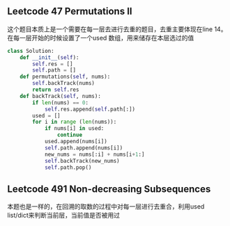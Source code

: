 ## Leetcode 47 Permutations II
这个题目本质上是一个需要在每一层去进行去重的题目，去重主要体现在line 14。在每一层开始的时候设置了一个used 数组，用来储存在本层选过的值
```python
class Solution:
    def __init__(self):
        self.res = []
        self.path = []
    def permutations(self, nums):
        self.backTrack(nums)
        return self.res
    def backTrack(self, nums):
        if len(nums) == 0:
            self.res.append(self.path[:])
        used = []
        for i in range (len(nums)):
            if nums[i] in used:
                continue
            used.append(nums[i])
            self.path.append(nums[i])
            new_nums = nums[:i] + nums[i+1:]
            self.backTrack(new_nums)
            self.path.pop()
```

## Leetcode 491 Non-decreasing Subsequences
本题也是一样的，在回溯的取数的过程中对每一层进行去重合，利用used list/dict来判断当前层，当前值是否被用过